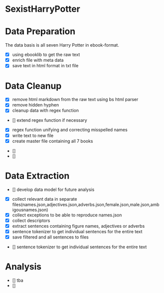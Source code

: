 # SexistHarryPotter

# Data Preparation
The data basis is all seven Harry Potter in ebook-format. 
- [x] using ebooklib to get the raw text
- [x] enrich file with meta data
- [x] save text in html format in txt file
# Data Cleanup
- [x] remove html markdown from the raw text using bs html parser
- [x] remove hidden hyphen
- [x] cleanup data with regex function
- [] extend regex function if necessary
- [x] regex function unifying and correcting misspelled names
- [x] write text to new file
- [x] create master file containing all 7 books
- []
- []
# Data Extraction
- [] develop data model for future analysis
- [x] collect relevant data in separate files(names.json,adjectives.json,adverbs.json,female.json,male.json,ambigousnames.json)
- [x] collect exceptions to be able to reproduce names.json
- [x] collect descriptors
- [x] extract sentences containing figure names, adjectives or adverbs
- [x] sentence tokenizer to get individual sentences for the entire text
- [x] save filtered and all sentences to files
- [] sentence tokenizer to get individual sentences for the entire text
# Analysis
- [] tba
- []